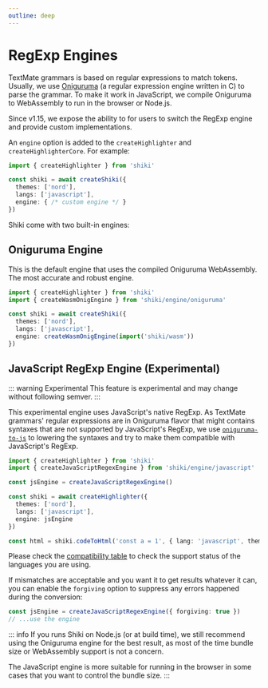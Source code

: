 ```yaml
---
outline: deep
---
```


# RegExp Engines

TextMate grammars is based on regular expressions to match tokens. Usually, we use [Oniguruma](https://github.com/kkos/oniguruma) (a regular expression engine written in C) to parse the grammar. To make it work in JavaScript, we compile Oniguruma to WebAssembly to run in the browser or Node.js.

Since v1.15, we expose the ability to for users to switch the RegExp engine and provide custom implementations.

An `engine` option is added to the `createHighlighter` and `createHighlighterCore`. For example:

```ts
import { createHighlighter } from 'shiki'

const shiki = await createShiki({
  themes: ['nord'],
  langs: ['javascript'],
  engine: { /* custom engine */ }
})
```

Shiki come with two built-in engines:

## Oniguruma Engine

This is the default engine that uses the compiled Oniguruma WebAssembly. The most accurate and robust engine.

```ts
import { createHighlighter } from 'shiki'
import { createWasmOnigEngine } from 'shiki/engine/oniguruma'

const shiki = await createShiki({
  themes: ['nord'],
  langs: ['javascript'],
  engine: createWasmOnigEngine(import('shiki/wasm'))
})
```

## JavaScript RegExp Engine (Experimental)

::: warning Experimental
This feature is experimental and may change without following semver.
:::

This experimental engine uses JavaScript's native RegExp. As TextMate grammars' regular expressions are in Oniguruma flavor that might contains syntaxes that are not supported by JavaScript's RegExp, we use [`oniguruma-to-js`](https://github.com/antfu/oniguruma-to-js) to lowering the syntaxes and try to make them compatible with JavaScript's RegExp.

```ts {2,4,9}
import { createHighlighter } from 'shiki'
import { createJavaScriptRegexEngine } from 'shiki/engine/javascript'

const jsEngine = createJavaScriptRegexEngine()

const shiki = await createHighlighter({
  themes: ['nord'],
  langs: ['javascript'],
  engine: jsEngine
})

const html = shiki.codeToHtml('const a = 1', { lang: 'javascript', theme: 'nord' })
```

Please check the [compatibility table](/references/engine-js-compat) to check the support status of the languages you are using.

If mismatches are acceptable and you want it to get results whatever it can, you can enable the `forgiving` option to suppress any errors happened during the conversion:

```ts
const jsEngine = createJavaScriptRegexEngine({ forgiving: true })
// ...use the engine
```

::: info
If you runs Shiki on Node.js (or at build time), we still recommend using the Oniguruma engine for the best result, as most of the time bundle size or WebAssembly support is not a concern.

The JavaScript engine is more suitable for running in the browser in some cases that you want to control the bundle size.
:::
